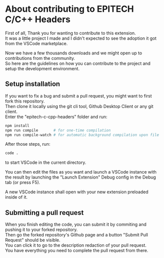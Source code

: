 About contributing to EPITECH C/C++ Headers
===========================================

First of all, Thank you for wanting to contribute to this extension.  
It was a little project I made and I didn't expected to see the adoption it got from the VSCode marketplace.  

Now we have a few thousands downloads and we might open up to contributions from the community.  
So here are the guidelines on how you can contribute to the project and setup the development environment.  

Setup installation
------------------

If you want to fix a bug and submit a pull request, you might want to first fork this repository.  
Then clone it locally using the git cli tool, Github Desktop Client or any git client.  
Enter the "epitech-c-cpp-headers" folder and run:

```bash
npm install
npm run compile       # for one-time compilation
npm run compile-watch # for automatic background compilation upon file saves
```

After those steps, run:

```bash
code .
```

to start VSCode in the current directory.

You can then edit the files as you want and launch a VSCode instance with the result by launching the "Launch Extension" Debug config in the Debug tab (or press F5).

A new VSCode instance shall open with your new extension preloaded inside of it.

Submitting a pull request
-------------------------

When you finish editing the code, you can submit it by commiting and pushing it to your forked repository.  
Then go the forked repository's Github page and a button "Submit Pull Request" should be visible.  
You can click it to go to the description redaction of your pull request.  
You have everything you need to complete the pull request from there.  
